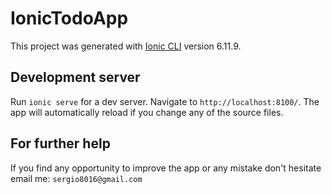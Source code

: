 # IonicTodoApp

This project was generated with [Ionic CLI](https://github.com/ionic-team/ionic-cli) version 6.11.9.

## Development server

Run `ionic serve` for a dev server. Navigate to `http://localhost:8100/`. The app will automatically reload if you change any of the source files.

## For further help

If you find any opportunity to improve the app or any mistake don't hesitate email me: `sergio8016@gmail.com`
